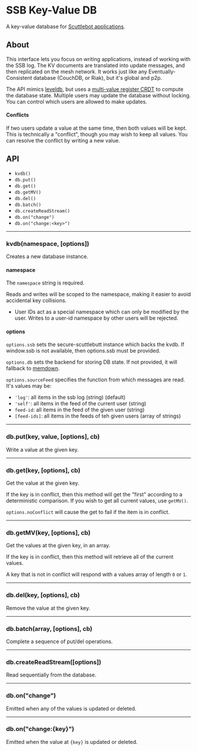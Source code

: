 # SSB Key-Value DB

A key-value database for [Scuttlebot applications](https://github.com/ssbc/scuttlebot).

## About

This interface lets you focus on writing applications, instead of working with the SSB log.
The KV documents are translated into update messages, and then replicated on the mesh network.
It works just like any Eventually-Consistent database (CouchDB, or Riak), but it's global and p2p.

The API mimics [leveldb](https://github.com/level/levelup), but uses a [multi-value register CRDT](https://github.com/pfraze/crdt_notes#multi-value-register-mv-register) to compute the database state.
Multiple users may update the database without locking.
You can control which users are allowed to make updates.

#### Conflicts

If two users update a value at the same time, then both values will be kept.
This is technically a "conflict", though you may wish to keep all values.
You can resolve the conflict by writing a new value.

## API

 - `kvdb()`
 - `db.put()`
 - `db.get()`
 - `db.getMV()`
 - `db.del()`
 - `db.batch()`
 - `db.createReadStream()`
 - `db.on("change")`
 - `db.on("change:<key>")`

---

### kvdb(namespace, [options])

Creates a new database instance.

#### namespace

The `namespace` string is required.

Reads and writes will be scoped to the namespace, making it easier to avoid accidental key collisions.

 - User IDs act as a special namespace which can only be modified by the user.
Writes to a user-id namespace by other users will be rejected.

#### options

`options.ssb` sets the secure-scuttlebutt instance which backs the kvdb.
If window.ssb is not available, then options.ssb must be provided.

`options.db` sets the backend for storing DB state.
If not provided, it will fallback to [memdown](https://github.com/level/memdown).

`options.sourceFeed` specifies the function from which messages are read.
It's values may be:

 - `'log'`: all items in the ssb log (string) (default)
 - `'self'`: all items in the feed of the current user (string)
 - `feed-id`: all items in the feed of the given user (string)
 - `[feed-ids]`: all items in the feeds of teh given users (array of strings)

---

### db.put(key, value, [options], cb)

Write a value at the given key.

---

### db.get(key, [options], cb)

Get the value at the given key.

If the key is in conflict, then this method will get the "first" according to a deterministic comparison.
If you wish to get all current values, use `getMV()`.

`options.noConflict` will cause the get to fail if the item is in conflict.

---

### db.getMV(key, [options], cb)

Get the values at the given key, in an array.

If the key is in conflict, then this method will retrieve all of the current values.

A key that is not in conflict will respond with a values array of length `0` or `1`.

---

### db.del(key, [options], cb)

Remove the value at the given key.

---

### db.batch(array, [options], cb)

Complete a sequence of put/del operations.

---

### db.createReadStream([options])

Read sequentially from the database.

---

### db.on("change")

Emitted when any of the values is updated or deleted.

---

### db.on("change:{key}")

Emitted when the value at `{key}` is updated or deleted.
